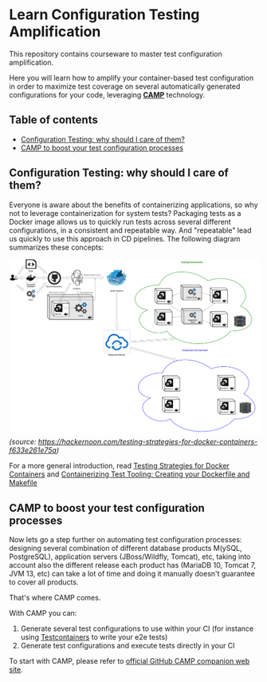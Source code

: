 # Learn Configuration Testing Amplification
This repository contains courseware to master test configuration amplification.

Here you will learn how to amplify your container-based test configuration in order to maximize test coverage on several automatically generated configurations for your code, leveraging **[CAMP](https://github.com/STAMP-project/camp)** technology.

## Table of contents
  - [Configuration Testing: why should I care of them?](#conf-testing-why-should-i-care-of-them)
  - [CAMP to boost your test configuration processes](#camp-to-boost-your-test-configuration-processes)

## Configuration Testing: why should I care of them?
Everyone is aware about the benefits of containerizing applications, so why not to leverage containerization for system tests? Packaging tests as a Docker image allows us to quickly run tests across several different configurations, in a consistent and repeatable way. And "repeatable" lead us quickly to use this approach in CD pipelines.
The following diagram summarizes these concepts:

![Test configuration general scenario](images/test_configuration-scenario.png)
*(source: https://hackernoon.com/testing-strategies-for-docker-containers-f633e261e75a)*

For a more general introduction, read [Testing Strategies for Docker Containers](https://hackernoon.com/testing-strategies-for-docker-containers-f633e261e75a) and [Containerizing Test Tooling: Creating your Dockerfile and Makefile](https://www.docker.com/blog/containerizing-test-tooling-creating-your-dockerfile-and-makefile/)

## CAMP to boost your test configuration processes
Now lets go a step further on automating test configuration processes: designing several combination of different database products M(ySQL, PostgreSQL), application servers (JBoss/Wildfly, Tomcat), etc, taking into account also the different release each product has (MariaDB 10, Tomcat 7, JVM 13, etc) can take a lot of time and doing it manually doesn't guarantee to cover all products.

That's where CAMP comes.

With CAMP you can:
1. Generate several test configurations to use within your CI (for instance using [Testcontainers](https://www.testcontainers.org/) to write your e2e tests)
1. Generate test configurations and execute tests directly in your CI

To start with CAMP, please refer to [official GitHub CAMP companion web site](https://stamp-project.github.io/camp/).
